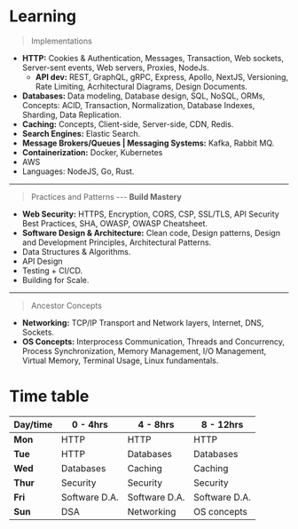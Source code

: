 # Learning
> Implementations
- **HTTP:** Cookies & Authentication, Messages, Transaction, Web sockets, Server-sent events, Web servers, Proxies, NodeJs.
  - **API dev:** REST, GraphQL, gRPC, Express, Apollo, NextJS, Versioning, Rate Limiting, Acrhitectural Diagrams, Design Documents.
- **Databases:** Data modeling, Database design, SQL, NoSQL, ORMs, Concepts: ACID, Transaction, Normalization, Database Indexes, Sharding, Data Replication.
- **Caching:** Concepts, Client-side, Server-side, CDN, Redis.
- **Search Engines:** Elastic Search.
- **Message Brokers/Queues | Messaging Systems:** Kafka, Rabbit MQ.
- **Containerization:** Docker, Kubernetes
- AWS
- Languages: NodeJS, Go, Rust.
---
> Practices and Patterns --- **Build Mastery**
- **Web Security:** HTTPS, Encryption, CORS, CSP, SSL/TLS, API Security Best Practices, SHA, OWASP, OWASP Cheatsheet.
- **Software Design & Architecture:** Clean code, Design patterns, Design and Development Principles, Architectural Patterns.
- Data Structures & Algorithms.
- API Design
- Testing + CI/CD.
- Building for Scale.
---
> Ancestor Concepts
- **Networking:** TCP/IP Transport and Network layers, Internet, DNS, Sockets.
- **OS Concepts:** Interprocess Communication, Threads and Concurrency, Process Synchronization, Memory Management, I/O Management, Virtual Memory, Terminal Usage, Linux fundamentals.

# Time table
| Day/time | 0 - 4hrs | 4 - 8hrs | 8 - 12hrs |
| --- | --- | --- | --- |
| **Mon** | HTTP | HTTP | HTTP |
| **Tue** | HTTP | Databases | Databases |
| **Wed** | Databases | Caching | Caching |
| **Thur** | Security | Security| Security|
| **Fri** | Software D.A. | Software D.A. | Software D.A. |
| **Sun** | DSA | Networking | OS concepts